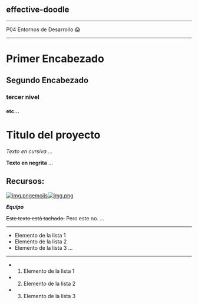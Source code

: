## effective-doodle

---

P04 Entornos de Desarrollo 😱

---

# Primer Encabezado

## Segundo Encabezado

### tercer nivel

#### etc...

# Titulo del proyecto

_Texto en cursiva_
...

**Texto en negrita**
...

## Recursos:

[![img.png](img.png)emojis![img.png](img.png)](https://gist.github.com/rxaviers/7360908)

_**Equipo**_

~~Este texto está tachado.~~ Pero este no. ...

---

- Elemento de la lista 1
- Elemento de la lista 2
- Elemento de la lista 3
  ...

---

- 1. Elemento de la lista 1
- 2. Elemento de la lista 2
- 3. Elemento de la lista 3  
